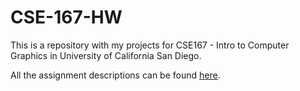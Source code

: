 # CSE-167-HW

This is a repository with my projects for CSE167 - Intro to Computer Graphics in University of California San Diego.

All the assignment descriptions can be found [here](http://ivl.calit2.net/wiki/index.php/ScheduleCSE167F18).
